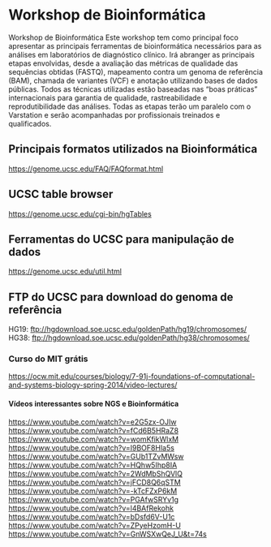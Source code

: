 # Workshop de Bioinformática
Workshop de Bioinformática
Este workshop tem como principal foco apresentar as principais ferramentas de bioinformática necessários para as análises em laboratórios de diagnóstico clínico. Irá abranger as principais etapas envolvidas, desde a avaliação das métricas de qualidade das sequências obtidas (FASTQ), mapeamento contra um genoma de referência (BAM), chamada de variantes (VCF) e anotação utilizando bases de dados públicas. Todos as técnicas utilizadas estão baseadas nas “boas práticas” internacionais para garantia de qualidade, rastreabilidade e reprodutibilidade das análises. Todas as etapas terão um paralelo com o Varstation e serão acompanhadas por profissionais treinados e qualificados.

## Principais formatos utilizados na Bioinformática
https://genome.ucsc.edu/FAQ/FAQformat.html

## UCSC table browser
https://genome.ucsc.edu/cgi-bin/hgTables

## Ferramentas do UCSC para manipulação de dados
https://genome.ucsc.edu/util.html

## FTP do UCSC para download do genoma de referência
HG19: ftp://hgdownload.soe.ucsc.edu/goldenPath/hg19/chromosomes/
HG38: ftp://hgdownload.soe.ucsc.edu/goldenPath/hg38/chromosomes/

### Curso do MIT grátis
https://ocw.mit.edu/courses/biology/7-91j-foundations-of-computational-and-systems-biology-spring-2014/video-lectures/

#### Vídeos interessantes sobre NGS e Bioinformática
https://www.youtube.com/watch?v=e2G5zx-OJIw
https://www.youtube.com/watch?v=fCd6B5HRaZ8
https://www.youtube.com/watch?v=womKfikWlxM
https://www.youtube.com/watch?v=I9BOF8Hla5s
https://www.youtube.com/watch?v=GUb1TZvMWsw
https://www.youtube.com/watch?v=HQhw5Ihp8IA
https://www.youtube.com/watch?v=2WdMbShQVlQ
https://www.youtube.com/watch?v=jFCD8Q6qSTM
https://www.youtube.com/watch?v=-kTcFZxP6kM
https://www.youtube.com/watch?v=PGAfwSRYv1g
https://www.youtube.com/watch?v=l4BAfRekohk
https://www.youtube.com/watch?v=bDsfd6V-U1c
https://www.youtube.com/watch?v=ZPyeHzomH-U
https://www.youtube.com/watch?v=GnWSXwQeJ_U&t=74s
